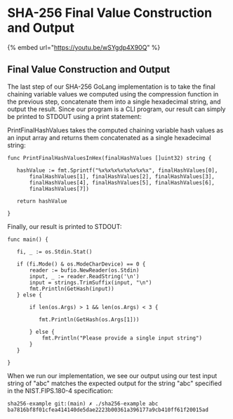 # SHA-256 Final Value Construction and Output

{% embed url="https://youtu.be/wSYgdp4X90Q" %}

## Final Value Construction and Output

The last step of our SHA-256 GoLang implementation is to take the final chaining variable values we computed using the compression function in the previous step, concatenate them into a single hexadecimal string, and output the result. Since our program is a CLI program, our result can simply be printed to STDOUT using a print statement:&#x20;

PrintFinalHashValues takes the computed chaining variable hash values as an input array and returns them concatenated as a single hexadecimal string:

```markup
func PrintFinalHashValuesInHex(finalHashValues []uint32) string {          

   hashValue := fmt.Sprintf("%x%x%x%x%x%x%x%x", finalHashValues[0],                
       finalHashValues[1], finalHashValues[2], finalHashValues[3],                
       finalHashValues[4], finalHashValues[5], finalHashValues[6],                
       finalHashValues[7])          

   return hashValue 

} 
```

Finally, our result is printed to STDOUT:

```markup
func main() {          
    
   fi, _ := os.Stdin.Stat()           

   if (fi.Mode() & os.ModeCharDevice) == 0 {                
       reader := bufio.NewReader(os.Stdin)                
       input, _ := reader.ReadString('\n')                
       input = strings.TrimSuffix(input, "\n")                
       fmt.Println(GetHash(input))         
   } else {                 

       if len(os.Args) > 1 && len(os.Args) < 3 {                         
 
          fmt.Println(GetHash(os.Args[1]))                 
 
       } else {                        
           fmt.Println("Please provide a single input string")                
       }         
   }  

} 
```

When we run our implementation, we see our output using our test input string of "abc" matches the expected output for the string "abc" specified in the NIST.FIPS.180-4 specification:

```markup
sha256-example git:(main) ✗ ./sha256-example abc 
ba7816bf8f01cfea414140de5dae2223b00361a396177a9cb410ff61f20015ad 
```
